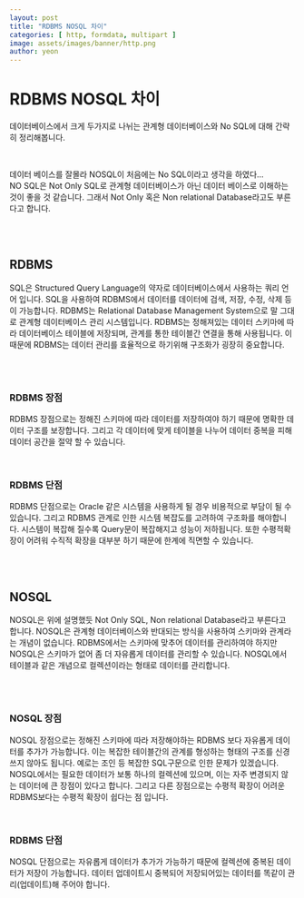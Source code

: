 ```yaml
---
layout: post
title: "RDBMS NOSQL 차이"
categories: [ http, formdata, multipart ]
image: assets/images/banner/http.png
author: yeon
---
```


# RDBMS NOSQL 차이
데이터베이스에서 크게 두가지로 나뉘는 관계형 데이터베이스와 No SQL에 대해 간략히 정리해봅니다. <br>

<br>

데이터 베이스를 잘몰라 NOSQL이 처음에는 No SQL이라고 생각을 하였다... <br>
NO SQL은 Not Only SQL로 관계형 데이터베이스가 아닌 데이터 베이스로 이해하는 것이 좋을 것 같습니다. 그래서 Not Only 혹은 Non relational Database라고도 부른다고 합니다.

<br><br>

## RDBMS
SQL은 Structured Query Language의 약자로 데이터베이스에서 사용하는 쿼리 언어 입니다. SQL을 사용하여 RDBMS에서 데이터를 데이터에 검색, 저장, 수정, 삭제 등이 가능합니다. RDBMS는 Relational Database Management System으로 말 그대로 관계형 데이터베이스 관리 시스템입니다. RDBMS는 정해져있는 데이터 스키마에 따라 데이터베이스 테이블에 저장되며, 관계를 통한 테이블간 연결을 통해 사용됩니다. 이 때문에 RDBMS는 데이터 관리를 효율적으로 하기위해 구조화가 굉장히 중요합니다. <br>

<br><br>

### RDBMS 장점
RDBMS 장점으로는 정해진 스키마에 따라 데이터를 저장하여야 하기 때문에 명확한 데이터 구조를 보장합니다. 그리고 각 데이터에 맞게 테이블을 나누어 데이터 중복을 피해 데이터 공간을 절약 할 수 있습니다. <br>

<br>

### RDBMS 단점
RDBMS 단점으로는 Oracle 같은 시스템을 사용하게 될 경우 비용적으로 부담이 될 수 있습니다. 그리고 RDBMS 관계로 인한 시스템 복잡도를 고려하여 구조화를 해야합니다. 시스템이 복잡해 질수록 Query문이 복잡해지고 성능이 저하됩니다. 또한 수평적확장이 어려워 수직적 확장을 대부분 하기 때문에 한계에 직면할 수 있습니다. <br>

<br><br>

## NOSQL
NOSQL은 위에 설명했듯 Not Only SQL, Non relational Database라고 부른다고 합니다. NOSQL은 관계형 데이터베이스와 반대되는 방식을 사용하여 스키마와 관계라는 개념이 없습니다. RDBMS에서는 스키마에 맞추어 데이터를 관리하여야 하지만 NOSQL은 스키마가 없어 좀 더 자유롭게 데이터를 관리할 수 있습니다. NOSQL에서 테이블과 같은 개념으로 컬렉션이라는 형태로 데이터를 관리합니다.

<br><br>

### NOSQL 장점
NOSQL 장점으로는 정해진 스키마에 따라 저장해야하는 RDBMS 보다 자유롭게 데이터를 추가가 가능합니다. 이는 복잡한 테이블간의 관계를 형성하는 형태의 구조를 신경쓰지 않아도 됩니다. 예로는 조인 등 복잡한 SQL구문으로 인한 문제가 있겠습니다. NOSQL에서는 필요한 데이터가 보통 하나의 컬렉션에 있으며, 이는 자주 변경되지 않는 데이터에 큰 장점이 있다고 합니다. 그리고 다른 장점으로는 수평적 확장이 어려운 RDBMS보다는 수평적 확장이 쉽다는 점 입니다. <br>

<br>

### RDBMS 단점
NOSQL 단점으로는 자유롭게 데이터가 추가가 가능하기 때문에 컬렉션에 중복된 데이터가 저장이 가능합니다. 데이터 업데이트시 중복되어 저장되어있는 데이터를 똑같이 관리(업데이트)해 주어야 합니다.


<br><br><br> 